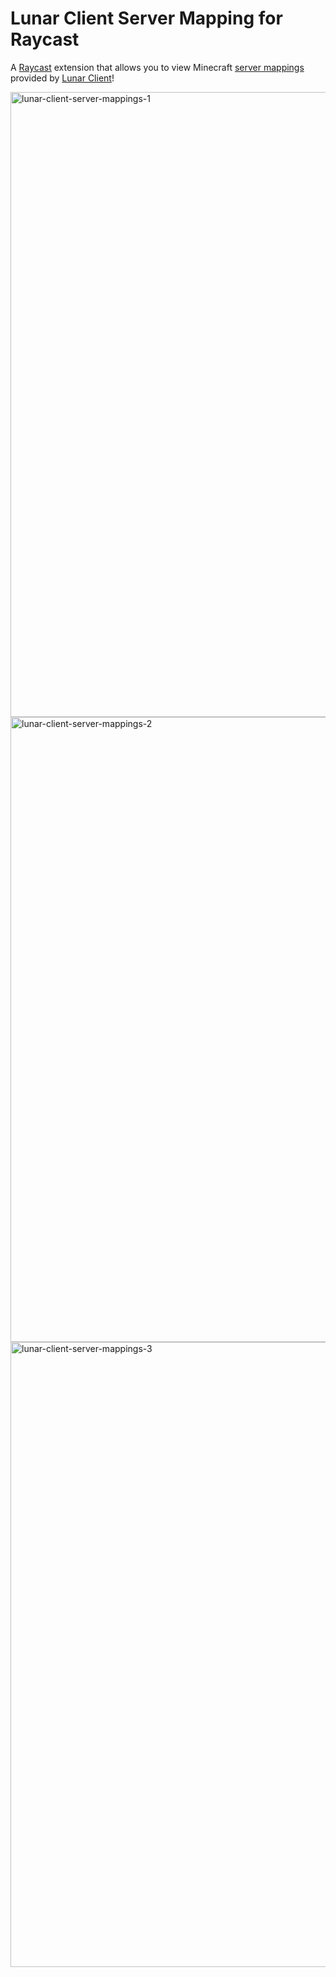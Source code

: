 # Lunar Client Server Mapping for Raycast

A [Raycast](https://www.raycast.com/) extension that allows you to view Minecraft [server mappings](https://servermappings.lunarclientcdn.com/servers.json) provided by [Lunar Client](https://www.lunarclient.com/)!


<img width="1000" alt="lunar-client-server-mappings-1" src="https://github.com/user-attachments/assets/16952dc0-4e31-4803-8f47-951f14a03357">
<img width="1000" alt="lunar-client-server-mappings-2" src="https://github.com/user-attachments/assets/2e2caad8-8e5e-4bd3-9c98-8752bba8e888">
<img width="1000" alt="lunar-client-server-mappings-3" src="https://github.com/user-attachments/assets/a6d6f139-2944-49c4-b1b9-9f8c116b6567">
